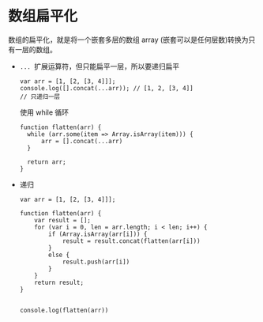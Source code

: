 # 数组扁平化

数组的扁平化，就是将一个嵌套多层的数组 array (嵌套可以是任何层数)转换为只有一层的数组。

* `... `扩展运算符，但只能扁平一层，所以要递归扁平

  ````
  var arr = [1, [2, [3, 4]]];
  console.log([].concat(...arr)); // [1, 2, [3, 4]]
  // 只递归一层
  ````

  使用 while 循环

  ```
  function flatten(arr) {
  	while (arr.some(item => Array.isArray(item))) {
  		arr = [].concat(...arr)
  	}
  	
  	return arr;
  }
  ```

* 递归

  ````
  var arr = [1, [2, [3, 4]]];
  
  function flatten(arr) {
      var result = [];
      for (var i = 0, len = arr.length; i < len; i++) {
          if (Array.isArray(arr[i])) {
              result = result.concat(flatten(arr[i]))
          }
          else {
              result.push(arr[i])
          }
      }
      return result;
  }
  
  
  console.log(flatten(arr))
  ````

  